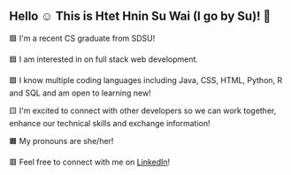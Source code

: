## Hello ☺️ This is Htet Hnin Su Wai (I go by Su)! 👋

<p>🟪 I'm a recent CS graduate from SDSU!</p>
<p>🟦 I am interested in on full stack web development.</p>
<p>🟩 I know multiple coding languages including Java, CSS, HTML, Python, R and SQL and am open to learning new!</p>
<p>🟨 I'm excited to connect with other developers so we can work together, enhance our technical skills and exchange information!</p>
<p>🟧 My pronouns are she/her!</p>
<p>🟥 Feel free to connect with me on <a href="https://www.linkedin.com/in/htet-hnin-su-wai-a20149233/"> LinkedIn</a>!</p>
